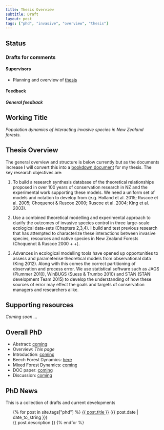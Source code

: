 ```yaml
---
title: Thesis Overview
subtitle: Draft
layout: post
tags: ["phd", "invasive", "overview", "thesis"]
---
```


## Status

### Drafts for comments

#### Supervisors

- Planning and overview of [thesis](https://davan690.github.io/2019-05-02-thesis-overview/)

#### Feedback

##### General feedback

## Working Title

*Population dynamics of interacting invasive species in New Zealand forests.*

## Thesis Overview

The general overview and structure is below currently but as the documents increase I will convert this into a [bookdown document](https://bookdown.org/) for my thesis. The key research objectives are:

1. To build a research synthesis database of the theoretical relationships proposed in over 100 years of conservation research in NZ and the experimental work supporting these models. We need a uniform set of models and notation to develop from (e.g. Holland et al. 2015; Ruscoe et al. 2005; Choquenot & Ruscoe 2000; Ruscoe et al. 2004; King et al. 2003).

2. Use a combined theoretical modelling and experimental approach to clarify the outcomes of invasive species control in three large-scale ecological data-sets (Chapters 2,3,4). I build and test previous research that has attempted to characterize these interactions between invasive species, resources and native species in New Zealand Forests (Choquenot & Ruscoe 2000 + +).

3. Advances in ecological modelling tools have opened up opportunities to assess and parameterise theoretical models from observational data (King 2012). Along with this comes the correct partitioning of observation and process error. We use statistical software such as JAGS (Plummer 2010), WinBUGS (Suess & Trumbo 2010) and STAN (STAN development Team 2015) to develop the understanding of how these sources of error may effect the goals and targets of conservation managers and researchers alike.

## Supporting resources

*Coming soon ...*

## Overall PhD

- Abstract: [coming]()
- Overview: *This page*
- Introduction: [coming]()
- Beech Forest Dynamics: [here](https://davan690.github.io/2019-05-03-beech-forest-objectives)
- Mixed Forest Dynamics: [coming](https://davan690.github.io/2019-05-03-mpd-forest-objectives)
- DOC paper: [coming]()
- Discussion: [coming]()

## PhD News

This is a collection of drafts and current developments

<div class="post">
<ul>
{% for post in site.tags["phd"] %}
  <a href="{{ post.url }}">{{ post.title }}</a> ({{ post.date | date_to_string }})<br>
    {{ post.description }}
{% endfor %}
</ul>
</div>